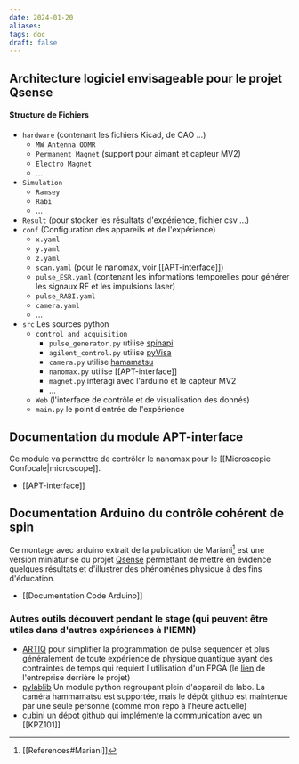 ```yaml
---
date: 2024-01-20
aliases: 
tags: doc 
draft: false 
---
```


## Architecture logiciel envisageable pour le projet Qsense

#### Structure de Fichiers

- `hardware` (contenant les fichiers Kicad, de CAO ...)
	- `MW Antenna ODMR` 
	- `Permanent Magnet` (support pour aimant et capteur MV2)
	- `Electro Magnet`
	- ...
- `Simulation` 
	- `Ramsey`
	- `Rabi`
	- ...
- `Result` (pour stocker les résultats d'expérience, fichier csv ...)
- `conf` (Configuration des appareils et de l'expérience)
	- `x.yaml`
	- `y.yaml`
	- `z.yaml`
	- `scan.yaml` (pour le nanomax, voir [[APT-interface]])
	- `pulse_ESR.yaml` (contenant les informations temporelles pour générer les signaux RF et les impulsions laser)
	- `pulse_RABI.yaml`
	- `camera.yaml` 
	- ...
- `src` Les sources python
	- `control and acquisition`
		- `pulse_generator.py` utilise [spinapi](https://pypi.org/project/spinapi/)
		- `agilent_control.py` utilise [pyVisa](https://pypi.org/project/PyVISA/)
		- `camera.py` utilise [hamamatsu](https://pypi.org/project/hamamatsu/)
		- `nanomax.py` utilise [[APT-interface]]
		- `magnet.py` interagi avec l'arduino et le capteur MV2 
		- ...
	- `Web` (l'interface de contrôle et de visualisation des donnés)
	- `main.py` le point d'entrée de l'expérience


## Documentation du module APT-interface

Ce module va permettre de contrôler le nanomax pour le [[Microscopie Confocale|microscope]].

- [[APT-interface]]

## Documentation Arduino du contrôle cohérent de spin
Ce montage avec arduino extrait de la publication de Mariani[^1] est une version miniaturisé du projet [Qsense](https://github.com/yannickdusch/qsense) permettant de mettre en évidence quelques résultats et d'illustrer des phénomènes physique à des fins d'éducation.

- [[Documentation Code Arduino]]

### Autres outils découvert pendant le stage (qui peuvent être utiles dans d'autres expériences à l'IEMN)

- [ARTIQ](https://m-labs.hk/artiq/manual/introduction.html) pour simplifier la programmation de pulse sequencer et plus généralement de toute expérience de physique quantique ayant des contraintes de temps qui requiert l'utilisation d'un FPGA (le [lien](https://m-labs.hk/) de l'entreprise derrière le projet)
- [pylablib](https://pylablib.readthedocs.io/en/latest/) Un module python regroupant plein d'appareil de labo. La caméra hammamatsu est supportée, mais le dépôt github est maintenue par une seule personne (comme mon repo à l'heure actuelle)
- [cubini](https://github.com/Schlabonski/cubini) un dépot github qui implémente la communication avec un [[KPZ101]] 


[^1]: [[References#Mariani]]